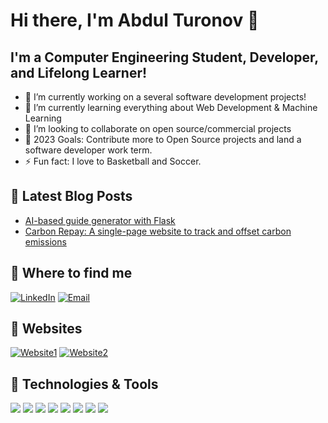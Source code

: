 # Hi there, I'm Abdul Turonov 👋

## I'm a Computer Engineering Student, Developer, and Lifelong Learner!

- 🔭 I’m currently working on a several software development projects!
- 🌱 I’m currently learning everything about Web Development & Machine Learning 
- 👯 I’m looking to collaborate on open source/commercial projects
- 🥅 2023 Goals: Contribute more to Open Source projects and land a software developer work term.
- ⚡ Fun fact: I love to Basketball and Soccer. 

## 📕 Latest Blog Posts

- [AI-based guide generator with Flask](#)
- [Carbon Repay: A single-page website to track and offset carbon emissions](#)

## 💼 Where to find me
[![LinkedIn](https://img.shields.io/badge/-Abdulaziz%20Turonov-blue?style=flat-square&logo=Linkedin&logoColor=white&link=https://www.linkedin.com/in/abdulaziz-turonov-63ab3a260/)](https://www.linkedin.com/in/abdulaziz-turonov-63ab3a260/)
[![Email](https://img.shields.io/badge/-Email-D14836?style=flat-square&logo=Gmail&logoColor=white&link=mailto:aturonov@mun.ca)](mailto:aturonov@mun.ca)

## 🔗 Websites
[![Website1](https://img.shields.io/badge/-OnshapeGuideGenerator-5522FA?style=flat-square&logo=Website&logoColor=white&link=https://www.onshapeguidegenerator.ca/)](https://www.onshapeguidegenerator.ca/)
[![Website2](https://img.shields.io/badge/-CarbonRepay-22D3FA?style=flat-square&logo=Website&logoColor=white&link=https://abdultur.github.io/CarbonRepay/)](https://abdultur.github.io/CarbonRepay/)

## 🔧 Technologies & Tools
![](https://img.shields.io/badge/Code-Python-informational?style=flat&logo=python&logoColor=white&color=2bbc8a)
![](https://img.shields.io/badge/Code-C/C++-informational?style=flat&logo=cplusplus&logoColor=white&color=2bbc8a)
![](https://img.shields.io/badge/Code-JavaScript-informational?style=flat&logo=javascript&logoColor=white&color=2bbc8a)
![](https://img.shields.io/badge/Web-HTML-informational?style=flat&logo=html5&logoColor=white&color=2bbc8a)
![](https://img.shields.io/badge/Web-CSS-informational?style=flat&logo=css3&logoColor=white&color=2bbc8a)
![](https://img.shields.io/badge/Framework-React-informational?style=flat&logo=react&logoColor=white&color=2bbc8a)
![](https://img.shields.io/badge/Framework-Flask-informational?style=flat&logo=flask&logoColor=white&color=2bbc8a)
![](https://img.shields.io/badge/Tool-Git-informational?style=flat&logo=git&logoColor=white&color=2bbc8a)


